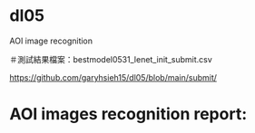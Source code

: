 # dl05
AOI image recognition

＃測試結果檔案：bestmodel0531_lenet_init_submit.csv

https://github.com/garyhsieh15/dl05/blob/main/submit/

# AOI images recognition report:

